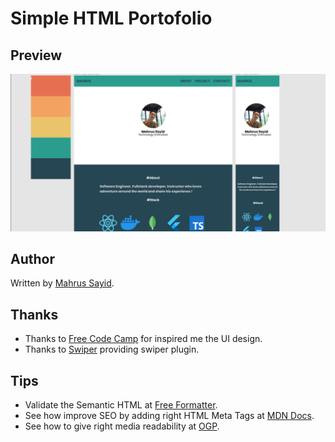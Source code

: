 # Simple HTML Portofolio

## Preview

![The San Juan Mountains are beautiful!](/Figma-Screenshot.png "Simple HTML Portofolio Preview")
## Author

Written by [Mahrus Sayid](https://github.com/mahrus-rohisyam).

## Thanks

+ Thanks to [Free Code Camp](https://freecodecamp.com) for inspired me the UI design.
+ Thanks to [Swiper](https://swiper.com) providing swiper plugin.

## Tips

+ Validate the Semantic HTML at [Free Formatter](https://www.freeformatter.com/html-validator.html).
+ See how improve SEO by adding right HTML Meta Tags at [MDN Docs](https://developer.mozilla.org/en-US/docs/Learn/HTML/Introduction_to_HTML/The_head_metadata_in_HTML).
+ See how to give right media readability at [OGP](https://ogp.me/).